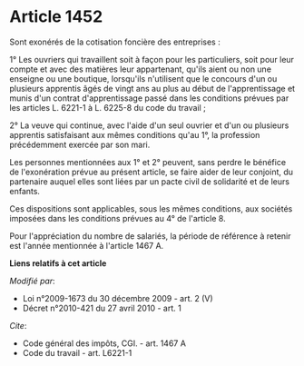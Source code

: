 # Article 1452

Sont exonérés de la cotisation foncière des entreprises : 

1° Les ouvriers qui travaillent soit à façon pour les particuliers, soit pour leur compte et avec des matières leur
appartenant, qu'ils aient ou non une enseigne ou une boutique, lorsqu'ils n'utilisent que le concours d'un ou plusieurs
apprentis âgés de vingt ans au plus au début de l'apprentissage et munis d'un contrat d'apprentissage passé dans les
conditions prévues par les articles L. 6221-1 à L. 6225-8 du code du travail ; 

2° La veuve qui continue, avec l'aide d'un seul ouvrier et d'un ou plusieurs apprentis satisfaisant aux mêmes conditions
qu'au 1°, la profession précédemment exercée par son mari. 

Les personnes mentionnées aux 1° et 2° peuvent, sans perdre le bénéfice de l'exonération prévue au présent article, se faire
aider de leur conjoint, du partenaire auquel elles sont liées par un pacte civil de solidarité et de leurs enfants. 

Ces dispositions sont applicables, sous les mêmes conditions, aux sociétés imposées dans les conditions prévues au 4° de
l'article 8. 

Pour l'appréciation du nombre de salariés, la période de référence à retenir est l'année mentionnée à l'article 1467 A.

**Liens relatifs à cet article**

_Modifié par_:

  - Loi n°2009-1673 du 30 décembre 2009 - art. 2 (V)
  - Décret n°2010-421  du 27 avril 2010 - art. 1

_Cite_:

  - Code général des impôts, CGI. - art. 1467 A
  - Code du travail - art. L6221-1
